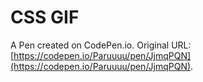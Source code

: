 # CSS GIF

A Pen created on CodePen.io. Original URL: [https://codepen.io/Paruuuu/pen/JjmqPQN](https://codepen.io/Paruuuu/pen/JjmqPQN).

